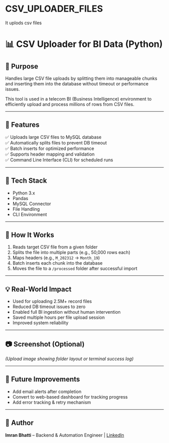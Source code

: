 # CSV_UPLOADER_FILES
It uplods csv files 
# 📊 CSV Uploader for BI Data (Python)

## 📌 Purpose
Handles large CSV file uploads by splitting them into manageable chunks and inserting them into the database without timeout or performance issues.

This tool is used in a telecom BI (Business Intelligence) environment to efficiently upload and process millions of rows from CSV files.

---

## 🚀 Features

✅ Uploads large CSV files to MySQL database  
✅ Automatically splits files to prevent DB timeout  
✅ Batch inserts for optimized performance  
✅ Supports header mapping and validation  
✅ Command Line Interface (CLI) for scheduled runs

---

## 🔧 Tech Stack

- Python 3.x  
- Pandas  
- MySQL Connector  
- File Handling  
- CLI Environment

---

## 🏁 How It Works

1. Reads target CSV file from a given folder  
2. Splits the file into multiple parts (e.g., 50,000 rows each)  
3. Maps headers (e.g., `M_202312` → `Month_19`)  
4. Batch inserts each chunk into the database  
5. Moves the file to a `/processed` folder after successful import

---

## 💡 Real-World Impact

- Used for uploading 2.5M+ record files  
- Reduced DB timeout issues to zero  
- Enabled full BI ingestion without human intervention  
- Saved multiple hours per file upload session  
- Improved system reliability

---

## 📷 Screenshot (Optional)

*(Upload image showing folder layout or terminal success log)*

---

## 🚀 Future Improvements

- Add email alerts after completion  
- Convert to web-based dashboard for tracking progress  
- Add error tracking & retry mechanism

---

## 👤 Author

**Imran Bhatti** – Backend & Automation Engineer | [LinkedIn](https://www.linkedin.com/in/imransharp)  

